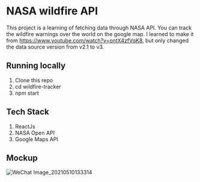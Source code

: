 # NASA wildfire API

This project is a learning of fetching data through NASA API. You can track the wildfire warnings over the world on the google map. I learned to make it from https://www.youtube.com/watch?v=ontX4zfVqK8, but only changed the data source version from v2.1 to v3.

## Running locally
1. Clone this repo
2. cd wildfire-tracker
3. npm start

## Tech Stack
1. ReactJs
2. NASA Open API
3. Google Maps API

## Mockup

![WeChat Image_20210510133314](https://user-images.githubusercontent.com/61717396/117602586-656f4800-b194-11eb-9cfc-bf663d1b16f8.png)
